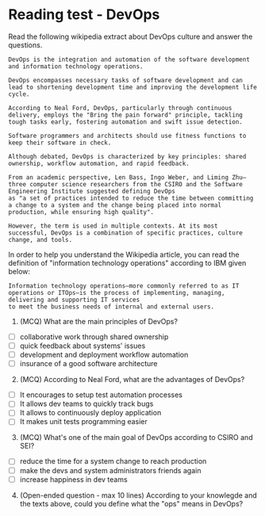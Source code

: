 # Reading test - DevOps

Read the following wikipedia extract about DevOps culture and answer the questions.

```
DevOps is the integration and automation of the software development and information technology operations.

DevOps encompasses necessary tasks of software development and can lead to shortening development time and improving the development life cycle.

According to Neal Ford, DevOps, particularly through continuous delivery, employs the "Bring the pain forward" principle, tackling tough tasks early, fostering automation and swift issue detection.

Software programmers and architects should use fitness functions to keep their software in check.

Although debated, DevOps is characterized by key principles: shared ownership, workflow automation, and rapid feedback.

From an academic perspective, Len Bass, Ingo Weber, and Liming Zhu—three computer science researchers from the CSIRO and the Software Engineering Institute suggested defining DevOps
as "a set of practices intended to reduce the time between committing a change to a system and the change being placed into normal production, while ensuring high quality".

However, the term is used in multiple contexts. At its most successful, DevOps is a combination of specific practices, culture change, and tools. 
```

In order to help you understand the Wikipedia article, you can read the definition of "information technology operations" according to IBM given below:
```
Information technology operations—more commonly referred to as IT operations or ITOps—is the process of implementing, managing, delivering and supporting IT services
to meet the business needs of internal and external users.
```

1. (MCQ) What are the main principles of DevOps?
  - [ ] collaborative work through shared ownership
  - [ ] quick feedback about systems' issues
  - [ ] development and deployment workflow automation
  - [ ] insurance of a good software architecture

2. (MCQ) According to Neal Ford, what are the advantages of DevOps?
  - [ ] It encourages to setup test automation processes
  - [ ] It allows dev teams to quickly track bugs
  - [ ] It allows to continuously deploy application
  - [ ] It makes unit tests programming easier

3. (MCQ) What's one of the main goal of DevOps according to CSIRO and SEI?
  - [ ] reduce the time for a system change to reach production
  - [ ] make the devs and system administrators friends again
  - [ ] increase happiness in dev teams

4. (Open-ended question - max 10 lines) According to your knowlegde and the texts above, could you define what the "ops" means in DevOps?
